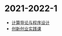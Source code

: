 # 2021-2022-1

* [计算导论与程序设计](https://github.com/Aliaxy/BUPT/tree/main/2021-2022-1/计算导论与程序设计)
* [创新创业实践课](https://github.com/Aliaxy/BUPT/tree/main/2021-2022-1/创新创业实践课)
